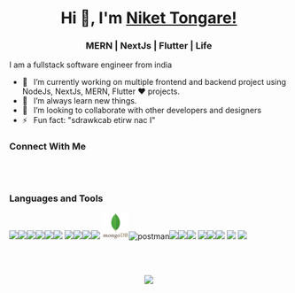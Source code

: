 <h1 align="center"> Hi 👋, I'm <a href="https://www.youtube.com/channel/UCrzKtjHq0qSREEG1GnEhYYQ" target="_blank" rel="noopener noreferrer">Niket Tongare!</a></h1>
<h3 align="center">MERN | NextJs | Flutter | Life</h3>

I am a fullstack software engineer from india
- 🔭 &ensp;I’m currently working on multiple frontend and backend project using NodeJs, NextJs, MERN, Flutter ❤️ projects.
- 🌱 &ensp;I’m always learn new things.
- 👯 &ensp;I’m looking to collaborate with other developers and designers
- ⚡ &ensp;Fun fact: "sdrawkcab etirw nac I"

### Connect With Me


<br />
<br />

### Languages and Tools

<img src="https://img.icons8.com/color/48/000000/javascript.png"/><img src="https://img.icons8.com/color/48/000000/nodejs.png"/><img src="https://cdn4.iconfinder.com/data/icons/logos-3/600/React.js_logo-48.png"/><img src="https://img.icons8.com/color/48/000000/dart.png"/><img src="https://img.icons8.com/color/48/000000/flutter.png"/><img src="https://img.icons8.com/color/48/000000/html-5.png"/> <img src="https://img.icons8.com/color/48/000000/css3.png"/><img src="https://img.icons8.com/color/48/000000/firebase.png"/><img src="https://img.icons8.com/color/48/000000/google-cloud.png"/><img src="https://img.icons8.com/fluent/50/000000/mysql-logo.png"/>
<img src="https://raw.githubusercontent.com/devicons/devicon/master/icons/mongodb/mongodb-original-wordmark.svg" alt="mongodb" width="48" height="48"/><img src="https://www.vectorlogo.zone/logos/getpostman/getpostman-icon.svg" alt="postman" width="45" height="45"/><img src="https://img.icons8.com/color/48/000000/figma--v1.png"/><img src="https://img.icons8.com/color/48/000000/visual-studio-code-2019.png"/><img src="https://img.icons8.com/color/48/000000/xcode.png"/>
<img src="https://cdn3.iconfinder.com/data/icons/social-media-2169/24/social_media_social_media_logo_git-48.png" /><img src="https://cdn4.iconfinder.com/data/icons/social-media-logos-6/512/71-github-48.png" /><img src="https://cdn4.iconfinder.com/data/icons/logos-and-brands/512/144_Gitlab_logo_logos-48.png" />
<img src="https://cdn1.iconfinder.com/data/icons/operating-system-flat-1/30/ubuntu-48.png" /> <img src="https://cdn3.iconfinder.com/data/icons/logos-brands-3/24/logo_brand_brands_logos_microsoft_windows-48.png" />



<br />
<br />


<p align="center"><img width="80%" src="https://github-readme-stats.vercel.app/api?username=nikettongare&show_icons=true&theme=dark" /></p>
